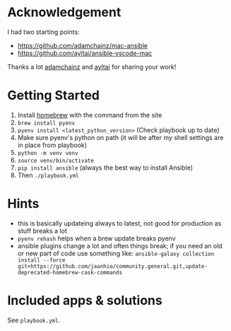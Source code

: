 Acknowledgement
===============

I had two starting points:
- https://github.com/adamchainz/mac-ansible
- https://github.com/ayltai/ansible-vscode-mac

Thanks a lot [adamchainz](https://github.com/adamchainz/mac-ansible/commits?author=adamchainz) and [ayltai](https://github.com/ayltai/ansible-vscode-mac/commits?author=ayltai) for sharing your work!


Getting Started
===============

1. Install [homebrew](http://brew.sh/) with the command from the site
2. `brew install pyenv`
3. `pyenv install <latest_python_version>` (Check playbook up to date)
4. Make sure pyenv's python on path (it will be after my shell settings are in place from playbook)
5. `python -m venv venv`
6. `source venv/bin/activate`
5. `pip install ansible` (always the best way to install Ansible)
6. Then `./playbook.yml`

Hints
=====
- this is basically updateing always to latest, not good for production as stuff breaks a lot
- `pyenv rehash` helps when a brew update breaks pyenv
- ansible plugins change a lot and often things break; if you need an old or new part of code use something like: `ansible-galaxy collection install --force git+https://github.com/jaanhio/community.general.git,update-deprecated-homebrew-cask-commands`


Included apps & solutions
=========================
See `playbook.yml`.
